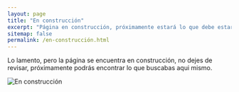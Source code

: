 ```yaml
---
layout: page
title: "En construcción"
excerpt: "Página en construcción, próximamente estará lo que debe estar acá ;)"
sitemap: false
permalink: /en-construcción.html
---  
```


Lo lamento, pero la página se encuentra en construcción, no dejes de revisar, próximamente podrás encontrar lo que buscabas aqui mismo.

![En construcción](http://fc06.deviantart.net/fs70/f/2012/324/3/f/en_construccion_by_danolas-d5ll8st.png)